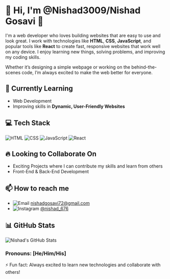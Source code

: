 # 👋 Hi, I'm @Nishad3009/Nishad Gosavi 👀
I'm a web developer who loves building websites that are easy to use and look great. I work with technologies like **HTML**, **CSS**, **JavaScript**, and popular tools like **React** to create fast, responsive websites that work well on any device. I enjoy learning new things, solving problems, and improving my coding skills.

Whether it’s designing a simple webpage or working on the behind-the-scenes code, I’m always excited to make the web better for everyone.

## 🌱 Currently Learning
- Web Development
- Improving skills in **Dynamic, User-Friendly Websites**

## 💻 Tech Stack
![HTML](https://img.shields.io/badge/HTML-orange?style=flat&logo=html5)
![CSS](https://img.shields.io/badge/CSS-blue?style=flat&logo=css3)
![JavaScript](https://img.shields.io/badge/JavaScript-yellow?style=flat&logo=javascript)
![React](https://img.shields.io/badge/React-blue?style=flat&logo=react)

## 🔥 Looking to Collaborate On
- Exciting Projects where I can contribute my skills and learn from others
- Front-End & Back-End Development

## 📫 How to reach me
- ![Email](https://img.shields.io/badge/Email-red?style=flat&logo=gmail) [nishadgosavi72@gmail.com](mailto:nishadgosavi72@gmail.com)
- ![Instagram](https://img.shields.io/badge/Instagram-purple?style=flat&logo=instagram) [@nishad_676](https://www.instagram.com/nishad_676?utm_source=qr)

## 📊 GitHub Stats
![Nishad's GitHub Stats](https://github-readme-stats.vercel.app/api?username=Nishad3009&show_icons=true&theme=dark)

### Pronouns: [He/Him/His]
⚡ Fun fact: Always excited to learn new technologies and collaborate with others!
